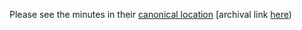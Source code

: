 Please see the minutes in their [canonical location](https://github.com/swicg/meetings/tree/main/2023-08-11) [archival link [here](https://github.com/swicg/meetings/blob/203be499d3733c7e37e5c29f091e21e04713a652/2023-08-11/README.md))
